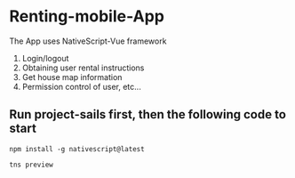 # Renting-mobile-App

The App uses NativeScript-Vue framework

1. Login/logout
1. Obtaining user rental instructions
1. Get house map information
1. Permission control of user, etc...

## Run project-sails first, then the following code to start
```
npm install -g nativescript@latest
```
```
tns preview
```

